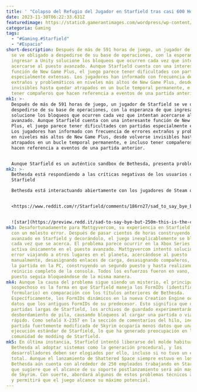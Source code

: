 ```yaml
---
title: ' "Colapso del Refugio del Jugador en Starfield tras casi 600 Horas de Juego"'
date: 2023-11-30T06:22:33.631Z
featuredimage: https://static0.gamerantimages.com/wordpress/wp-content/uploads/2023/11/starfield-24.jpg?q=50&fit=contain&w=1140&h=&dpr=1.5
categoria: Gaming
tags:
  - "#Gaming.#Starfield"
  - "#Espacio"
short-description: Después de más de 591 horas de juego, un jugador de Starfield
  se ve obligado a despedirse de su base de operaciones, con la esperanza de que
  ingresar a Unity solucione los bloqueos que ocurren cada vez que intentan
  acercarse al puesto avanzado. Aunque Starfield cuenta con una interesante
  función de New Game Plus, el juego parece tener dificultades con partidas
  especialmente extensas. Los jugadores han informado con frecuencia de errores
  extraños y problemáticos en niveles más altos de New Game Plus, desde volverse
  invisibles hasta quedar atrapados en un bucle temporal permanente, e incluso
  tener compañeros que hacen referencia a eventos de una partida anterior.
mk1: >-
  Después de más de 591 horas de juego, un jugador de Starfield se ve obligado a
  despedirse de su base de operaciones, con la esperanza de que ingresar a Unity
  solucione los bloqueos que ocurren cada vez que intentan acercarse al puesto
  avanzado. Aunque Starfield cuenta con una interesante función de New Game
  Plus, el juego parece tener dificultades con partidas especialmente extensas.
  Los jugadores han informado con frecuencia de errores extraños y problemáticos
  en niveles más altos de New Game Plus, desde volverse invisibles hasta quedar
  atrapados en un bucle temporal permanente, e incluso tener compañeros que
  hacen referencia a eventos de una partida anterior.


  Aunque Starfield es un auténtico sandbox de Bethesda, presenta problemas que le impiden alcanzar el reconocimiento universal de títulos como The Elder Scrolls y Fallout. Actualmente, Starfield tiene menos jugadores que Skyrim y es el único título importante de Bethesda en Steam con una calificación Mixta. A pesar de su retraso de un año, muchos fanáticos de Bethesda sienten que Starfield podría haberse beneficiado de más tiempo de desarrollo, ya que algunas de sus características carecen de profundidad. A pesar de estas deficiencias, Starfield aún tiene méritos que han llevado a los jugadores a invertir innumerables horas en el juego.
mk2: >-
  Bethesda está respondiendo a las críticas negativas de los usuarios de
  Starfield

  Bethesda está interactuando abiertamente con los jugadores de Steam que dejaron una reseña negativa del juego, ya que la calificación general de Starfield sigue siendo Mixta.


  <https://www.reddit.com/r/Starfield/comments/186rn27/sad_to_say_bye_but_250m_this_is_the_closest_i_can/?embed_host_url=https://gamerant.com/starfield-player-outpost-breaks-600-hours/>


  ![star](https://preview.redd.it/sad-to-say-bye-but-250m-this-is-the-closest-i-can-ever-get-v0-rdhcladmya3c1.png?width=1080&crop=smart&auto=webp&s=bf70e940b3dcda2eaf0f02a8d513a1a39d299154 "star")
mk3: Desafortunadamente para Mattgyvercom, su experiencia en Starfield se topó
  con un molesto error. Después de pasar cientos de horas construyendo un puesto
  avanzado en Starfield y decorándolo, el juego inexplicablemente se bloquea
  cada vez que se acerca. El problema parece ocurrir en la Xbox Series X y se
  activa únicamente en el puesto avanzado. Mattgyvercom intentó solucionar el
  error viajando a otros lugares en el planeta, acercándose al puesto
  manualmente, desasignando enlaces de carga, desasignando compañeros, cargando
  la partida en la PC, construyendo un segundo puesto y hasta realizando un
  reinicio completo de la consola. Todos los esfuerzos fueron en vano, ya que el
  puesto seguía bloqueándose de la misma manera.
mk4: Aunque la causa del problema sigue siendo un misterio, el principal
  sospechoso es la forma en que Starfield maneja los FormIDs (identificadores de
  formulario) en comparación con los títulos anteriores de Bethesda.
  Específicamente, los FormIDs dinámicos en la nueva Creation Engine ocupan más
  datos que los antiguos FormIDs de su predecesor. Esto significa que durante
  partidas largas de Starfield, los archivos de guardado experimentarán un
  desbordamiento de pila, causando bloqueos al cargar una partida o viajar
  rápido. Como señaló X-2357 en la sección de comentarios del hilo, incluso una
  partida fuertemente modificada de Skyrim ocuparía menos datos que una
  ejecución estándar de Starfield, lo que ha generado preocupación en la
  comunidad de modding de Starfield.
mk5: En última instancia, Starfield intentó liberarse del molde habitual de
  Bethesda al adoptar sistemas como la generación procedural, y los
  desarrolladores deben ser elogiados por ello, incluso si no tuvo un éxito
  total. Aunque el lanzamiento de Shattered Space siempre estuvo en los planes,
  Bethesda aún cuenta con alrededor de 250 empleados trabajando en Starfield, lo
  que sugiere que el alcance de su soporte postlanzamiento será aún mayor que el
  de Skyrim. Con suerte, abordará algunos de estos problemas técnicos arraigados
  y permitirá que el juego alcance su máximo potencial.
---
```

